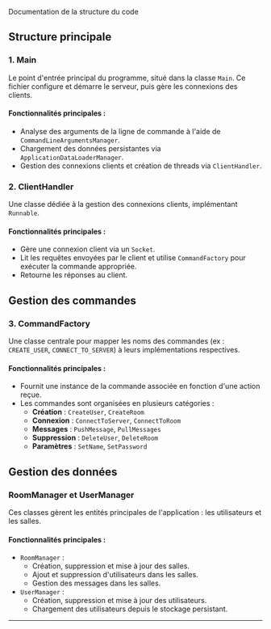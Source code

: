  Documentation de la structure du code

## Structure principale

### 1. **Main**
Le point d'entrée principal du programme, situé dans la classe `Main`. Ce fichier configure et démarre le serveur, puis gère les connexions des clients.

#### Fonctionnalités principales :
- Analyse des arguments de la ligne de commande à l'aide de `CommandLineArgumentsManager`.
- Chargement des données persistantes via `ApplicationDataLoaderManager`.
- Gestion des connexions clients et création de threads via `ClientHandler`.

### 2. **ClientHandler**
Une classe dédiée à la gestion des connexions clients, implémentant `Runnable`.

#### Fonctionnalités principales :
- Gère une connexion client via un `Socket`.
- Lit les requêtes envoyées par le client et utilise `CommandFactory` pour exécuter la commande appropriée.
- Retourne les réponses au client.


## Gestion des commandes

### 3. **CommandFactory**
Une classe centrale pour mapper les noms des commandes (ex : `CREATE_USER`, `CONNECT_TO_SERVER`) à leurs implémentations respectives.

#### Fonctionnalités principales :
- Fournit une instance de la commande associée en fonction d'une action reçue.
- Les commandes sont organisées en plusieurs catégories :
  - **Création** : `CreateUser`, `CreateRoom`
  - **Connexion** : `ConnectToServer`, `ConnectToRoom`
  - **Messages** : `PushMessage`, `PullMessages`
  - **Suppression** : `DeleteUser`, `DeleteRoom`
  - **Paramètres** : `SetName`, `SetPassword`

## Gestion des données

### **RoomManager** et **UserManager**
Ces classes gèrent les entités principales de l'application : les utilisateurs et les salles.

#### Fonctionnalités principales :
- `RoomManager` :
  - Création, suppression et mise à jour des salles.
  - Ajout et suppression d'utilisateurs dans les salles.
  - Gestion des messages dans les salles.
- `UserManager` :
  - Création, suppression et mise à jour des utilisateurs.
  - Chargement des utilisateurs depuis le stockage persistant.

---